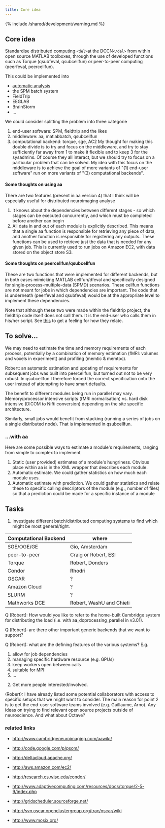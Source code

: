 ```yaml
---
title: Core idea
---
```


{% include /shared/development/warning.md %}

## Core idea

Standardise distributed computing `<del>`at the DCCN`</del>` from within open source MATLAB toolboxes, through the use of developed functions such as Torque (qsubfeval, qsubcellfun) or peer-to-peer computing (peerfeval, peercellfun).

This could be implemented into 

*  [automatic analysis](http://cambridgeneuroimaging.com/aawiki/index.php?title=Home) 
*  the SPM batch system
*  FieldTrip
*  EEGLAB
*  BrainStorm
*  ...

We could consider splitting the problem into three categorie
 1.  end-user software: SPM, fieldtrip and the likes
 2.  middleware: aa, matlabbatch, qsubcellfun 
 3.  computational backend: torque, sge, AC2
My thought for making this double divide is to try and focus on the middleware, and try to stay sufficiently far away from 1 to make it flexible and to keep 3 for the sysadmins. Of course they all interact, but we should try to focus on a particular problem that can be solved. My idea with this focus on the middleware is to achieve the goal of more variants of "(1) end-user software" run on more variants of "(3) computational backends".

#### Some thoughts on using aa

There are two features (present in aa version 4) that I think will be especially useful for distributed neuroimaging analyse
 1.  It knows about the dependencies between different stages - so which stages can be executed concurrently, and which must be completed before another can begin
 2.  All data in and out of each module is explicitly described. This means that a single aa function is responsible for retrieving any piece of data, and another function is responsible for registering any outputs. These functions can be used to retrieve just the data that is needed for any given job. This is currently used to run jobs on Amazon EC2, with data stored on the object store S3.

#### Some thoughts on peercellfun/qsubcellfun

These are two functions that were implemented for different backends, but in both cases mimicking MATLAB cellfun/dfeval and specifically designed for single-process-multiple-data (SPMD) scenarios. These cellfun functions are not meant for jobs in which dependencies are important. The code that is underneath (peerfeval and qsubfeval) would be at the appropriate level to implement these dependencies. 

Note that although these two were made within the fieldtrip project, the fieldtrip code itself does not call them. It is the end-user who calls them in his/her script. See [this](/faq/what_are_the_different_approaches_i_can_take_for_distributed_computing) to get a feeling for how they relate.
 
## To solve...

We may need to estimate the time and memory requirements of each process, potentially by a combination of memory estimation (fMRI: volumes and voxels in experiment) and profiling (memtic & memtoc).

Robert: an automatic estimation and updating of requirements for subsequent jobs was built into peercellfun, but turned out not to be very robust. In qsubcellfun I therefore forced the correct specification onto the user instead of attempting to have smart defaults. 

The benefit to different modules being run in parallel may vary. Memory/processor intensive scripts (fMRI normalisation) vs. hard disk intensive (DICOM to Nifti conversion) depending on the site specific architecture.

Similarly, small jobs would benefit from stacking (running a series of jobs on a single distributed node). That is implemented in qsubcellfun.

### ...with aa

Here are some possible ways to estimate a module's requirements, ranging from simple to complex to implement
 1.  Static (user provided) estimates of a module's hungriness.  Obvious place within aa is in the XML wrapper that describes each module.
 2.  Automatic estimate. We could gather statistics on how much each module uses.
 3.  Automatic estimate with prediction. We could gather statistics and relate these to specific calling descriptors of the module (e.g., number of files) so that a prediction could be made for a specific instance of a module 

## Tasks

1) Investigate different batch/distributed computing systems to find which might be most general/tight.

 | Computational Backend | where                    | 
 | --------------------- | -----                    | 
 | SGE/OGE/GE            | Gio, Amsterdam           | 
 | peer-to-peer          | Craig or Robert, ESI     | 
 | Torque                | Robert, Donders          | 
 | Condor                | Rhodri                   | 
 | OSCAR                 | ?                        | 
 | Amazon Cloud          | ?                        | 
 | SLURM                 | ?                        | 
 | Mathworks DCE         | Robert, WashU and Chieti | 

Q (Robert): How would you like to refer to the home-built Cambridge system for distributing the load (i.e. with aa_doprocessing_parallel in v3.01). 

Q (Robert): are there other important generic backends that we want to support?

Q (Robert): what are the defining features of the various systems? E.g. 
 1.  allow for job dependencies 
 2.  managing specific hardware resource (e.g. GPUs)
 3.  keep workers open between calls 
 4.  suitable for MPI
 5.  ...

2) Get more people interested/involved.

(Robert): I have already listed some potential collaborators with access to specific setups that we might want to consider. The main reason for point 2 is to get the end-user software teams involved (e.g. Guillaume, Arno). Any ideas on trying to find relevant open source projects outside of neuroscience. And what about Octave? 

###  related links 

*  http://www.cambridgeneuroimaging.com/aawiki/

*  http://code.google.com/p/psom/

*  http://deltacloud.apache.org/

*  http://aws.amazon.com/ec2/

*  http://research.cs.wisc.edu/condor/

*  http://www.adaptivecomputing.com/resources/docs/torque/2-5-9/index.php

*  http://gridscheduler.sourceforge.net/

*  http://svn.oscar.openclustergroup.org/trac/oscar/wiki

*  http://www.mosix.org/

